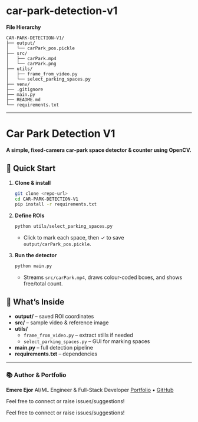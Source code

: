 # car-park-detection-v1
**File Hierarchy**

```
CAR-PARK-DETECTION-V1/
├── output/
│   └── carPark_pos.pickle
├── src/
│   ├── carPark.mp4
│   └── carPark.png
├── utils/
│   ├── frame_from_video.py
│   └── select_parking_spaces.py
├── venv/
├── .gitignore
├── main.py
├── README.md
└── requirements.txt

```

---

# Car Park Detection V1

**A simple, fixed-camera car-park space detector & counter using OpenCV.**

## 🚀 Quick Start

1. **Clone & install**
    
    ```bash
    git clone <repo-url>
    cd CAR-PARK-DETECTION-V1
    pip install -r requirements.txt
    
    ```
    
2. **Define ROIs**
    
    ```bash
    python utils/select_parking_spaces.py
    
    ```
    
    - Click to mark each space, then ✓ to save `output/carPark_pos.pickle`.
3. **Run the detector**
    
    ```bash
    python main.py
    
    ```
    
    - Streams `src/carPark.mp4`, draws colour-coded boxes, and shows free/total count.

## 📂 What’s Inside

- **output/** – saved ROI coordinates
- **src/** – sample video & reference image
- **utils/**
    - `frame_from_video.py` – extract stills if needed
    - `select_parking_spaces.py` – GUI for marking spaces
- **main.py** – full detection pipeline
- **requirements.txt** – dependencies

---

### 📚 Author & Portfolio

**Emere Ejor**
AI/ML Engineer & Full-Stack Developer
[Portfolio](https://ai-ml-portfolio-h7hv.vercel.app/) • [GitHub](https://github.com/emereshub)

Feel free to connect or raise issues/suggestions!

Feel free to connect or raise issues/suggestions!